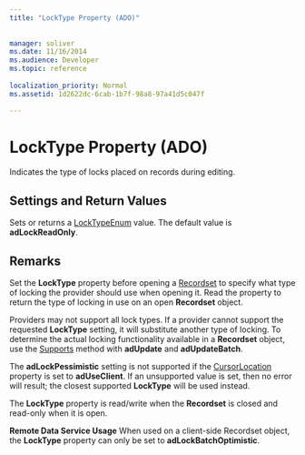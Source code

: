 ```yaml
---
title: "LockType Property (ADO)"
 
 
manager: soliver
ms.date: 11/16/2014
ms.audience: Developer
ms.topic: reference
  
localization_priority: Normal
ms.assetid: 1d2622dc-6cab-1b7f-98a8-97a41d5c047f

---
```


# LockType Property (ADO)

Indicates the type of locks placed on records during editing.
  
## Settings and Return Values

Sets or returns a [LockTypeEnum](locktypeenum.md) value. The default value is **adLockReadOnly**. 
  
## Remarks

Set the **LockType** property before opening a [Recordset](recordset-object-ado.md) to specify what type of locking the provider should use when opening it. Read the property to return the type of locking in use on an open **Recordset** object. 
  
Providers may not support all lock types. If a provider cannot support the requested **LockType** setting, it will substitute another type of locking. To determine the actual locking functionality available in a **Recordset** object, use the [Supports](supports-method-ado.md) method with **adUpdate** and **adUpdateBatch**. 
  
The **adLockPessimistic** setting is not supported if the [CursorLocation](cursorlocation-property-ado.md) property is set to **adUseClient**. If an unsupported value is set, then no error will result; the closest supported **LockType** will be used instead. 
  
The **LockType** property is read/write when the **Recordset** is closed and read-only when it is open. 
  
 **Remote Data Service Usage** When used on a client-side Recordset object, the **LockType** property can only be set to **adLockBatchOptimistic**. 
  

